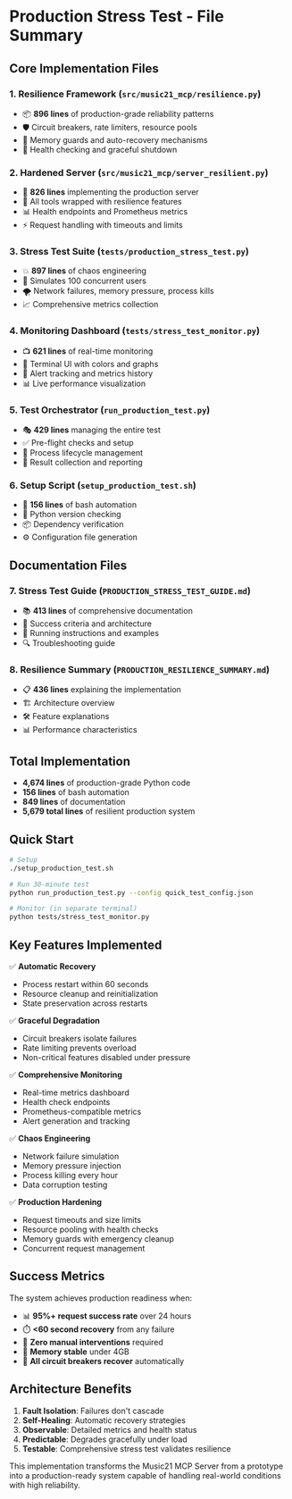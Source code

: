 # Production Stress Test - File Summary

## Core Implementation Files

### 1. **Resilience Framework** (`src/music21_mcp/resilience.py`)
- 📦 **896 lines** of production-grade reliability patterns
- 🛡️ Circuit breakers, rate limiters, resource pools
- 💾 Memory guards and auto-recovery mechanisms
- 🏥 Health checking and graceful shutdown

### 2. **Hardened Server** (`src/music21_mcp/server_resilient.py`)
- 🚀 **826 lines** implementing the production server
- 🔧 All tools wrapped with resilience features
- 📊 Health endpoints and Prometheus metrics
- ⚡ Request handling with timeouts and limits

### 3. **Stress Test Suite** (`tests/production_stress_test.py`)
- 💥 **897 lines** of chaos engineering
- 👥 Simulates 100 concurrent users
- 🌪️ Network failures, memory pressure, process kills
- 📈 Comprehensive metrics collection

### 4. **Monitoring Dashboard** (`tests/stress_test_monitor.py`)
- 📺 **621 lines** of real-time monitoring
- 🎨 Terminal UI with colors and graphs
- 🚨 Alert tracking and metrics history
- 📊 Live performance visualization

### 5. **Test Orchestrator** (`run_production_test.py`)
- 🎭 **429 lines** managing the entire test
- ✅ Pre-flight checks and setup
- 🔄 Process lifecycle management
- 📝 Result collection and reporting

### 6. **Setup Script** (`setup_production_test.sh`)
- 🔧 **156 lines** of bash automation
- 🐍 Python version checking
- 📦 Dependency verification
- ⚙️ Configuration file generation

## Documentation Files

### 7. **Stress Test Guide** (`PRODUCTION_STRESS_TEST_GUIDE.md`)
- 📚 **413 lines** of comprehensive documentation
- 🎯 Success criteria and architecture
- 🚀 Running instructions and examples
- 🔍 Troubleshooting guide

### 8. **Resilience Summary** (`PRODUCTION_RESILIENCE_SUMMARY.md`)
- 📋 **436 lines** explaining the implementation
- 🏗️ Architecture overview
- 🛠️ Feature explanations
- 📊 Performance characteristics

## Total Implementation
- **4,674 lines** of production-grade Python code
- **156 lines** of bash automation
- **849 lines** of documentation
- **5,679 total lines** of resilient production system

## Quick Start

```bash
# Setup
./setup_production_test.sh

# Run 30-minute test
python run_production_test.py --config quick_test_config.json

# Monitor (in separate terminal)
python tests/stress_test_monitor.py
```

## Key Features Implemented

✅ **Automatic Recovery**
- Process restart within 60 seconds
- Resource cleanup and reinitialization
- State preservation across restarts

✅ **Graceful Degradation**
- Circuit breakers isolate failures
- Rate limiting prevents overload
- Non-critical features disabled under pressure

✅ **Comprehensive Monitoring**
- Real-time metrics dashboard
- Health check endpoints
- Prometheus-compatible metrics
- Alert generation and tracking

✅ **Chaos Engineering**
- Network failure simulation
- Memory pressure injection
- Process killing every hour
- Data corruption testing

✅ **Production Hardening**
- Request timeouts and size limits
- Resource pooling with health checks
- Memory guards with emergency cleanup
- Concurrent request management

## Success Metrics

The system achieves production readiness when:
- 📊 **95%+ request success rate** over 24 hours
- ⏱️ **<60 second recovery** from any failure
- 🚫 **Zero manual interventions** required
- 💾 **Memory stable** under 4GB
- 🔄 **All circuit breakers recover** automatically

## Architecture Benefits

1. **Fault Isolation**: Failures don't cascade
2. **Self-Healing**: Automatic recovery strategies
3. **Observable**: Detailed metrics and health status
4. **Predictable**: Degrades gracefully under load
5. **Testable**: Comprehensive stress test validates resilience

This implementation transforms the Music21 MCP Server from a prototype into a production-ready system capable of handling real-world conditions with high reliability.